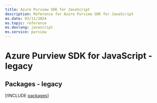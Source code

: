 ```yaml
---
title: Azure Purview SDK for JavaScript
description: Reference for Azure Purview SDK for JavaScript
ms.date: 03/11/2024
ms.topic: reference
ms.devlang: javascript
ms.service: purview
---
```

# Azure Purview SDK for JavaScript - legacy
## Packages - legacy
[!INCLUDE [packages](purview-index.md)]